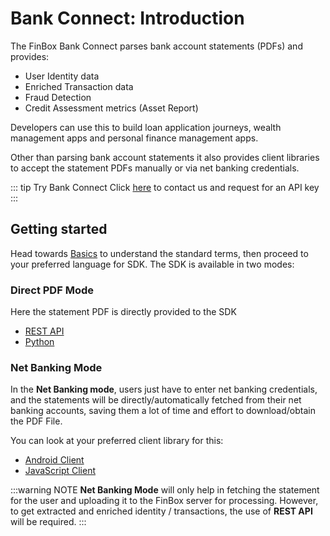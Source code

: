 # Bank Connect: Introduction
The FinBox Bank Connect parses bank account statements (PDFs) and provides:

- User Identity data
- Enriched Transaction data
- Fraud Detection
- Credit Assessment metrics (Asset Report)

Developers can use this to build loan application journeys, wealth management apps and personal finance management apps.

Other than parsing bank account statements it also provides client libraries to accept the statement PDFs manually or via net banking credentials.

::: tip Try Bank Connect
Click [here](https://finbox.in/contact-us) to contact us and request for an API key
:::

## Getting started
Head towards [Basics](/bank-connect/basics.html) to understand the standard terms, then proceed to your preferred language for SDK. The SDK is available in two modes:

### Direct PDF Mode
Here the statement PDF is directly provided to the SDK
- [REST API](/bank-connect/rest-api.html)
- [Python](/bank-connect/python.html)

### Net Banking Mode <Badge text="New" type="tip"/>
In the **Net Banking mode**, users just have to enter net banking credentials, and the statements will be directly/automatically fetched from their net banking accounts, saving them a lot of time and effort to download/obtain the PDF File.

You can look at your preferred client library for this:
- [Android Client](/bank-connect/android-client.html)
- [JavaScript Client](/bank-connect/javascript-client.html)

:::warning NOTE
**Net Banking Mode** will only help in fetching the statement for the user and uploading it to the FinBox server for processing. However, to get extracted and enriched identity / transactions, the use of **REST API** will be required.
:::